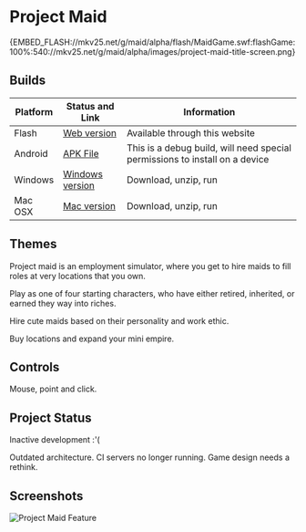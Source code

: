 # Project Maid

{EMBED_FLASH://mkv25.net/g/maid/alpha/flash/MaidGame.swf:flashGame:100%:540://mkv25.net/g/maid/alpha/images/project-maid-title-screen.png}

## Builds

Platform | Status and Link        | Information
-------- | ---------------------- | ---------------------------------------------------------------------------
Flash    | [Web version][flash]   | Available through this website
Android  | [APK File][android]    | This is a debug build, will need special permissions to install on a device
Windows  | [Windows version][mac] | Download, unzip, run
Mac OSX  | [Mac version][mac]     | Download, unzip, run

## Themes

Project maid is an employment simulator, where you get to hire maids to fill roles at very locations that you own.

Play as one of four starting characters, who have either retired, inherited, or earned they way into riches.

Hire cute maids based on their personality and work ethic.

Buy locations and expand your mini empire.

## Controls

Mouse, point and click.

## Project Status

Inactive development :'(

Outdated architecture. CI servers no longer running. Game design needs a rethink.

## Screenshots

![Project Maid Feature](//mkv25.net/g/maid/alpha/images/project-maid-feature.png)

[android]: //mkv25.net/g/maid/alpha/android/MaidGame-release.apk
[flash]: //mkv25.net/g/maid/alpha/flash/
[mac]: //mkv25.net/g/maid/alpha/
[windows]: //mkv25.net/g/maid/alpha/
